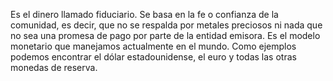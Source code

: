 Es el dinero llamado fiduciario. Se basa en la fe o confianza de la comunidad, es decir, que no se respalda por metales preciosos ni nada que no sea una promesa de pago por parte de la entidad emisora. Es el modelo monetario que manejamos actualmente en el mundo. Como ejemplos podemos encontrar el dólar estadounidense, el euro y todas las otras monedas de reserva.
